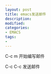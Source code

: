 ```yaml
---
layout: post
title: emacs发送邮件
description:  
modified: 
categories: 
- EMACS
tags:
- 
---
```


C-c m	开始编写邮件

C-c C-c 发送邮件
